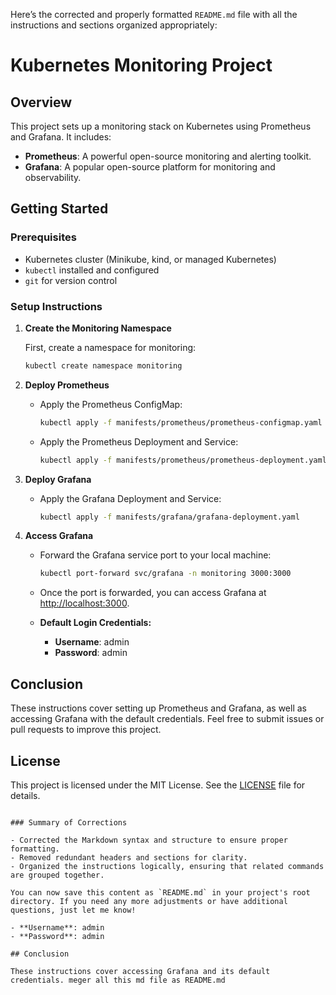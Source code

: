 Here’s the corrected and properly formatted `README.md` file with all the instructions and sections organized appropriately:

# Kubernetes Monitoring Project

## Overview

This project sets up a monitoring stack on Kubernetes using Prometheus and Grafana. It includes:

- **Prometheus**: A powerful open-source monitoring and alerting toolkit.
- **Grafana**: A popular open-source platform for monitoring and observability.

## Getting Started

### Prerequisites

- Kubernetes cluster (Minikube, kind, or managed Kubernetes)
- `kubectl` installed and configured
- `git` for version control

### Setup Instructions

1. **Create the Monitoring Namespace**

   First, create a namespace for monitoring:

   ```bash
   kubectl create namespace monitoring
   ```

2. **Deploy Prometheus**

   - Apply the Prometheus ConfigMap:

     ```bash
     kubectl apply -f manifests/prometheus/prometheus-configmap.yaml
     ```

   - Apply the Prometheus Deployment and Service:

     ```bash
     kubectl apply -f manifests/prometheus/prometheus-deployment.yaml
     ```

3. **Deploy Grafana**

   - Apply the Grafana Deployment and Service:

     ```bash
     kubectl apply -f manifests/grafana/grafana-deployment.yaml
     ```

4. **Access Grafana**

   - Forward the Grafana service port to your local machine:

     ```bash
     kubectl port-forward svc/grafana -n monitoring 3000:3000
     ```

   - Once the port is forwarded, you can access Grafana at [http://localhost:3000](http://localhost:3000).

   - **Default Login Credentials:**
     - **Username**: admin
     - **Password**: admin

## Conclusion

These instructions cover setting up Prometheus and Grafana, as well as accessing Grafana with the default credentials. Feel free to submit issues or pull requests to improve this project.

## License

This project is licensed under the MIT License. See the [LICENSE](LICENSE) file for details.
```

### Summary of Corrections

- Corrected the Markdown syntax and structure to ensure proper formatting.
- Removed redundant headers and sections for clarity.
- Organized the instructions logically, ensuring that related commands are grouped together.

You can now save this content as `README.md` in your project's root directory. If you need any more adjustments or have additional questions, just let me know!

- **Username**: admin
- **Password**: admin

## Conclusion

These instructions cover accessing Grafana and its default credentials. meger all this md file as README.md
